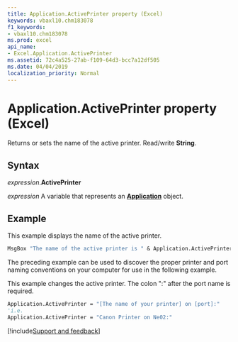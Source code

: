 ```yaml
---
title: Application.ActivePrinter property (Excel)
keywords: vbaxl10.chm183078
f1_keywords:
- vbaxl10.chm183078
ms.prod: excel
api_name:
- Excel.Application.ActivePrinter
ms.assetid: 72c4a525-27ab-f109-64d3-bcc7a12df505
ms.date: 04/04/2019
localization_priority: Normal
---
```



# Application.ActivePrinter property (Excel)

Returns or sets the name of the active printer. Read/write **String**.


## Syntax

_expression_.**ActivePrinter**

_expression_ A variable that represents an **[Application](Excel.Application(object).md)** object.


## Example

This example displays the name of the active printer.

```vb
MsgBox "The name of the active printer is " & Application.ActivePrinter
```

The preceding example can be used to discover the proper printer and port naming conventions on your computer for use in the following example.

This example changes the active printer. The colon ":" after the port name is required.

```vb
Application.ActivePrinter = "[The name of your printer] on [port]:"  
'i.e.  
Application.ActivePrinter = "Canon Printer on Ne02:"
```



[!include[Support and feedback](~/includes/feedback-boilerplate.md)]
